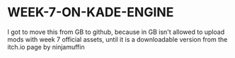 # WEEK-7-ON-KADE-ENGINE
I got to move this from GB to github, because in GB isn't allowed to upload mods with week 7 official assets, until it is a downloadable version from the itch.io page by ninjamuffin
